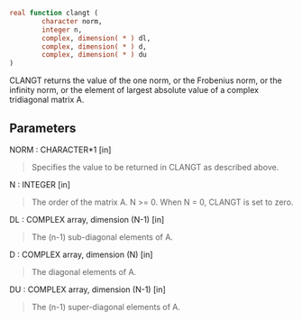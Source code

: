```fortran
real function clangt (
		character norm,
		integer n,
		complex, dimension( * ) dl,
		complex, dimension( * ) d,
		complex, dimension( * ) du
)
```

CLANGT  returns the value of the one norm,  or the Frobenius norm, or
the  infinity norm,  or the  element of  largest absolute value  of a
complex tridiagonal matrix A.

## Parameters
NORM : CHARACTER*1 [in]
> Specifies the value to be returned in CLANGT as described
> above.

N : INTEGER [in]
> The order of the matrix A.  N >= 0.  When N = 0, CLANGT is
> set to zero.

DL : COMPLEX array, dimension (N-1) [in]
> The (n-1) sub-diagonal elements of A.

D : COMPLEX array, dimension (N) [in]
> The diagonal elements of A.

DU : COMPLEX array, dimension (N-1) [in]
> The (n-1) super-diagonal elements of A.
